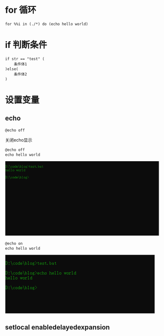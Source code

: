 # for 循环

``` batch
for %%i in (./*) do (echo hello world)
````

# if 判断条件

``` batch
if str == "test" (
    条件体1
)else(
    条件体2
)
```

# 设置变量

## echo
``` batch
@echo off
```
关闭echo显示
``` batch
@echo off
echo hello world
```
![echo_off](./batch_pic/echo_off.png)
``` batch
@echo on
echo hello world
```
![echo_off](./batch_pic/echo_on.png)

## setlocal enabledelayedexpansion




